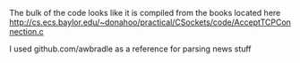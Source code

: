 The bulk of the code looks like it is compiled from the books located here
http://cs.ecs.baylor.edu/~donahoo/practical/CSockets/code/AcceptTCPConnection.c

I used github.com/awbradle as a reference for parsing news stuff



